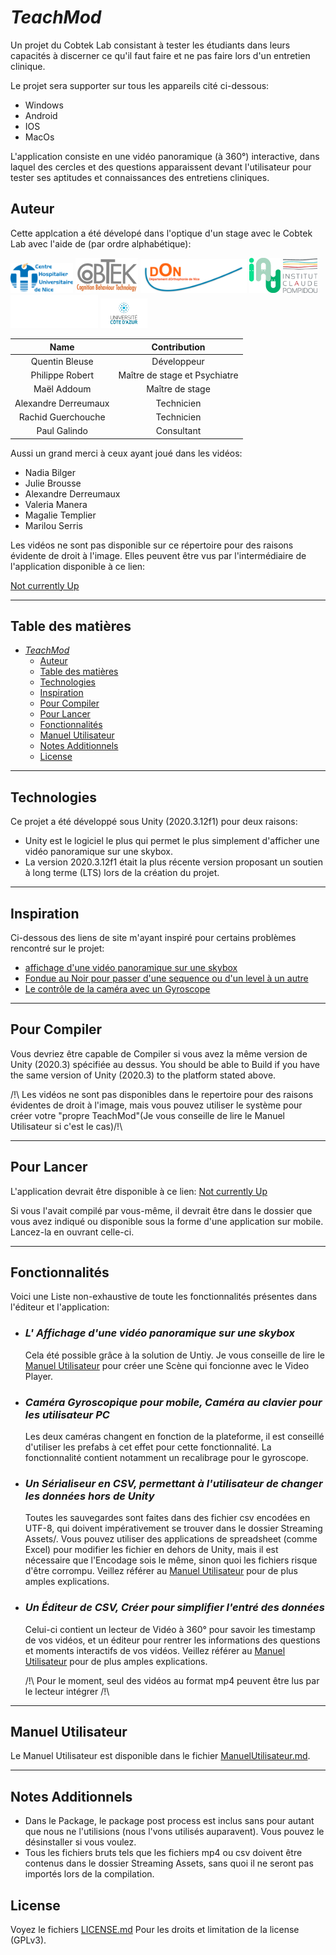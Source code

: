 # _TeachMod_

Un projet du Cobtek Lab consistant à tester les étudiants dans leurs capacités à discerner ce qu'il faut faire et ne pas faire lors d'un entretien clinique.

Le projet sera supporter sur tous les appareils cité ci-dessous:

- Windows
- Android
- IOS
- MacOs

L'application consiste en une vidéo panoramique (à 360°) interactive, dans laquel des cercles et des questions apparaissent devant l'utilisateur pour tester ses aptitudes et connaissances des entretiens cliniques.

## Auteur

Cette applcation a été dévelopé dans l'optique d'un stage avec le Cobtek Lab avec l'aide de (par ordre alphabétique):

<p float="middle">
	<img src="Assets/Logo/CHU_Logo.png" width="100" />
	<img src="Assets/Logo/CobTEk_Logo.png" width="100" /> 
	<img src="Assets/Logo/Don_Logo.png" width="170" />
	<img src="Assets/Logo/IA_Logo.png" width="50" />
	<img src="Assets/Logo/ICP_Logo.png" width="55" />
	<img src="Assets/Logo/ISART_Logo.png" width="140" />
	<img src="Assets/Logo/UCA_Logo.png" width="75" />
</p>

Name  | Contribution
:---: | :---:
Quentin Bleuse | Développeur
Philippe Robert| Maître de stage et Psychiatre
Maël Addoum| Maître de stage
Alexandre Derreumaux| Technicien
Rachid Guerchouche| Technicien
Paul Galindo| Consultant

Aussi un grand merci à ceux ayant joué dans les vidéos:

- Nadia Bilger
- Julie Brousse
- Alexandre Derreumaux
- Valeria Manera
- Magalie Templier
- Marilou Serris

Les vidéos ne sont pas disponible sur ce répertoire pour des raisons évidente de droit à l'image. Elles peuvent être vus par l'intermédiaire de l'application disponible à ce lien:

[Not currently Up]()

___

## Table des matières

- [_TeachMod_](#teachmod)
	- [Auteur](#auteur)
	- [Table des matières](#table-des-matières)
	- [Technologies](#technologies)
	- [Inspiration](#inspiration)
	- [Pour Compiler](#pour-compiler)
	- [Pour Lancer](#pour-lancer)
	- [Fonctionnalités](#fonctionnalités)
	- [Manuel Utilisateur](#manuel-utilisateur)
	- [Notes Additionnels](#notes-additionnels)
	- [License](#license)

___

## Technologies

Ce projet a été développé sous Unity (2020.3.12f1) pour deux raisons:

- Unity est le logiciel le plus qui permet le plus simplement d'afficher une vidéo panoramique sur une skybox.
- La version 2020.3.12f1 était la plus récente version proposant un soutien à long terme (LTS) lors de la création du projet.
  
___

## Inspiration

Ci-dessous des liens de site m'ayant inspiré pour certains problèmes rencontré sur le projet:

- [affichage d'une vidéo panoramique sur une skybox](https://learn.unity.com/tutorial/play-360-video-with-a-skybox-in-unity)
- [Fondue au Noir pour passer d'une sequence ou d'un level à un autre](https://www.youtube.com/watch?v=CE9VOZivb3I&t)
- [Le contrôle de la caméra avec un Gyroscope](https://gist.github.com/kormyen/a1e3c144a30fc26393f14f09989f03e1)

___

## Pour Compiler

Vous devriez être capable de Compiler si vous avez la même version de Unity (2020.3) spécifiée au dessus.
You should be able to Build if you have the same version of Unity (2020.3) to the platform stated above.

/!\ Les vidéos ne sont pas disponibles dans le repertoire pour des raisons évidentes de droit à l'image, mais vous pouvez utiliser le système pour créer votre "propre TeachMod"(Je vous conseille de lire le Manuel Utilisateur si c'est le cas)/!\
___

## Pour Lancer

L'application devrait être disponible à ce lien: [Not currently Up]()

Si vous l'avait compilé par vous-même, il devrait être dans le dossier que vous avez indiqué ou disponible sous la forme d'une application sur mobile.
Lancez-la en ouvrant celle-ci.

___

## Fonctionnalités

Voici une Liste non-exhaustive de toute les fonctionnalités présentes dans l'éditeur et l'application:

- ### _L' Affichage d'une vidéo panoramique sur une skybox_
  
  Cela été possible grâce à la solution de Untiy. Je vous conseille de lire le [Manuel Utilisateur]() pour créer une Scène qui foncionne avec le Video Player.

- ### _Caméra Gyroscopique pour mobile, Caméra au clavier pour les utilisateur PC_
  
  Les deux caméras changent en fonction de la plateforme, il est conseillé d'utiliser les prefabs à cet effet pour cette fonctionnalité.
  La fonctionnalité contient notamment un recalibrage pour le gyroscope.

- ### _Un Sérialiseur en CSV, permettant à l'utilisateur de changer les données hors de Unity_
  
  Toutes les sauvegardes sont faites dans des fichier csv encodées en UTF-8, qui doivent impérativement se trouver dans le dossier Streaming Assets/.
  Vous pouvez utiliser des applications de spreadsheet (comme Excel) pour modifier les fichier en dehors de Unity, mais il est nécessaire que l'Encodage sois le même, sinon quoi les fichiers risque d'être corrompu. Veillez référer au [Manuel Utilisateur]() pour de plus amples explications.

- ### _Un Éditeur de CSV, Créer pour simplifier l'entré des données_
  
  Celui-ci contient un lecteur de Vidéo à 360° pour savoir les timestamp de vos vidéos, et un éditeur pour rentrer les informations des questions et moments interactifs de vos vidéos. Veillez référer au [Manuel Utilisateur]() pour de plus amples explications.

  /!\ Pour le moment, seul des vidéos au format mp4 peuvent être lus par le lecteur intégrer /!\
  
___

## Manuel Utilisateur

Le Manuel Utilisateur est disponible dans le fichier [ManuelUtilisateur.md](Documentation/ManuelUtilisateur.md).

___

## Notes Additionnels

- Dans le Package, le package post process est inclus sans pour autant que nous ne l'utilisions (nous l'vons utilisés auparavent). Vous pouvez le désinstaller si vous voulez.
- Tous les fichiers bruts tels que les fichiers mp4 ou csv doivent être contenus dans le dossier Streaming Assets, sans quoi il ne seront pas importés lors de la compilation.

## License

Voyez le fichiers [LICENSE.md](LICENSE.md) Pour les droits et limitation de la license (GPLv3).
